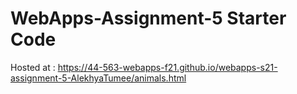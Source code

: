 # WebApps-Assignment-5 Starter Code
Hosted at :  <https://44-563-webapps-f21.github.io/webapps-s21-assignment-5-AlekhyaTumee/animals.html>
